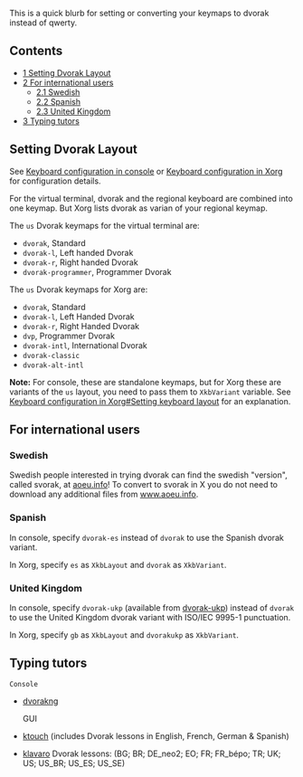 This is a quick blurb for setting or converting your keymaps to dvorak instead of qwerty.

## Contents

*   [1 Setting Dvorak Layout](#Setting_Dvorak_Layout)
*   [2 For international users](#For_international_users)
    *   [2.1 Swedish](#Swedish)
    *   [2.2 Spanish](#Spanish)
    *   [2.3 United Kingdom](#United_Kingdom)
*   [3 Typing tutors](#Typing_tutors)

## Setting Dvorak Layout

See [Keyboard configuration in console](/index.php/Keyboard_configuration_in_console "Keyboard configuration in console") or [Keyboard configuration in Xorg](/index.php/Keyboard_configuration_in_Xorg "Keyboard configuration in Xorg") for configuration details.

For the virtual terminal, dvorak and the regional keyboard are combined into one keymap. But Xorg lists dvorak as varian of your regional keymap.

The `us` Dvorak keymaps for the virtual terminal are:

*   `dvorak`, Standard
*   `dvorak-l`, Left handed Dvorak
*   `dvorak-r`, Right handed Dvorak
*   `dvorak-programmer`, Programmer Dvorak

The `us` Dvorak keymaps for Xorg are:

*   `dvorak`, Standard
*   `dvorak-l`, Left Handed Dvorak
*   `dvorak-r`, Right Handed Dvorak
*   `dvp`, Programmer Dvorak
*   `dvorak-intl`, International Dvorak
*   `dvorak-classic`
*   `dvorak-alt-intl`

**Note:** For console, these are standalone keymaps, but for Xorg these are variants of the `us` layout, you need to pass them to `XkbVariant` variable. See [Keyboard configuration in Xorg#Setting keyboard layout](/index.php/Keyboard_configuration_in_Xorg#Setting_keyboard_layout "Keyboard configuration in Xorg") for an explanation.

## For international users

### Swedish

Swedish people interested in trying dvorak can find the swedish "version", called svorak, at [aoeu.info](http://www.aoeu.info)! To convert to svorak in X you do not need to download any additional files from www.aoeu.info.

### Spanish

In console, specify `dvorak-es` instead of `dvorak` to use the Spanish dvorak variant.

In Xorg, specify `es` as `XkbLayout` and `dvorak` as `XkbVariant`.

### United Kingdom

In console, specify `dvorak-ukp` (available from [dvorak-ukp](https://aur.archlinux.org/packages/dvorak-ukp/)) instead of `dvorak` to use the United Kingdom dvorak variant with ISO/IEC 9995-1 punctuation.

In Xorg, specify `gb` as `XkbLayout` and `dvorakukp` as `XkbVariant`.

## Typing tutors

	Console

*   [dvorakng](https://aur.archlinux.org/packages/dvorakng/)

	GUI

*   [ktouch](https://www.archlinux.org/packages/?name=ktouch) (includes Dvorak lessons in English, French, German & Spanish)
*   [klavaro](https://www.archlinux.org/packages/?name=klavaro) Dvorak lessons: (BG; BR; DE_neo2; EO; FR; FR_bépo; TR; UK; US; US_BR; US_ES; US_SE)